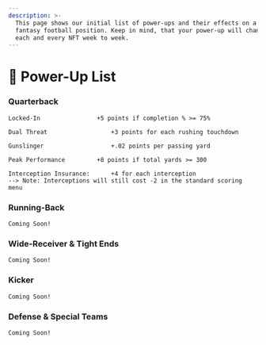 ```yaml
---
description: >-
  This page shows our initial list of power-ups and their effects on a given
  fantasy football position. Keep in mind, that your power-up will change for
  each and every NFT week to week.
---
```


# 🥶 Power-Up List

### Quarterback

```
Locked-In	             +5 points if completion % >= 75%

Dual Threat                  +3 points for each rushing touchdown

Gunslinger                   +.02 points per passing yard

Peak Performance	     +8 points if total yards >= 300

Interception Insurance:	     +4 for each interception
--> Note: Interceptions will still cost -2 in the standard scoring menu
```

### Running-Back

```
Coming Soon!
```

### Wide-Receiver & Tight Ends

```
Coming Soon!
```

### Kicker

```
Coming Soon!
```

### Defense & Special Teams

```
Coming Soon!
```
